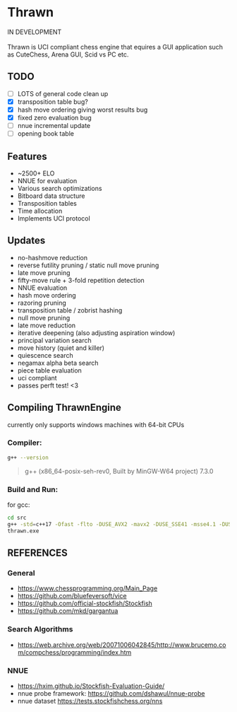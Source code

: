 # Thrawn
IN DEVELOPMENT <br> <br>
Thrawn is UCI compliant chess engine that equires a GUI application such as CuteChess, Arena GUI, Scid vs PC etc.


## TODO
- [ ] LOTS of general code clean up
- [x] transposition table bug?
- [x] hash move ordering giving worst results bug
- [x] fixed zero evaluation bug
- [ ] nnue incremental update
- [ ] opening book table

## Features
- ~2500+ ELO
- NNUE for evaluation
- Various search optimizations
- Bitboard data structure
- Transposition tables
- Time allocation
- Implements UCI protocol

## Updates
- no-hashmove reduction
- reverse futility pruning / static null move pruning
- late move pruning
- fifty-move rule + 3-fold repetition detection
- NNUE evaluation
- hash move ordering
- razoring pruning
- transposition table / zobrist hashing
- null move pruning
- late move reduction
- iterative deepening (also adjusting aspiration window)
- principal variation search
- move history (quiet and killer)
- quiescence search
- negamax alpha beta search
- piece table evaluation
- uci compliant
- passes perft test! <3

## Compiling ThrawnEngine
currently only supports windows machines with 64-bit CPUs

### Compiler:
```bash
g++ --version
```
> g++ (x86_64-posix-seh-rev0, Built by MinGW-W64 project) 7.3.0

### Build and Run:
for gcc: 
```bash
cd src
g++ -std=c++17 -Ofast -flto -DUSE_AVX2 -mavx2 -DUSE_SSE41 -msse4.1 -DUSE_SSE3 -msse3 -DUSE_SSE2 -msse2 -DUSE_SSE -msse -o Thrawn *.cpp
thrawn.exe
``` 

## REFERENCES
### General
- https://www.chessprogramming.org/Main_Page
- https://github.com/bluefeversoft/vice
- https://github.com/official-stockfish/Stockfish
- https://github.com/mkd/gargantua 
### Search Algorithms
- https://web.archive.org/web/20071006042845/http://www.brucemo.com/compchess/programming/index.htm
### NNUE
- https://hxim.github.io/Stockfish-Evaluation-Guide/ <br>
- nnue probe framework: https://github.com/dshawul/nnue-probe
- nnue dataset https://tests.stockfishchess.org/nns

